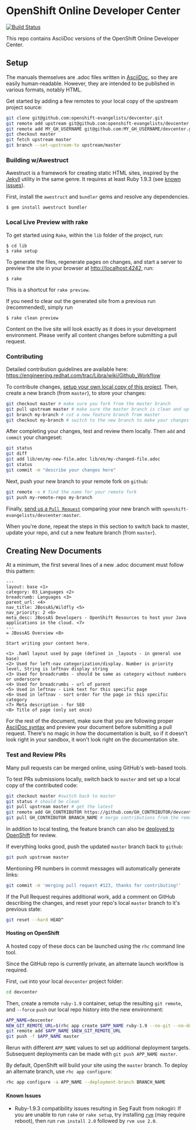 # OpenShift Online Developer Center
[![Build Status](https://build-shifter.rhcloud.com/buildStatus/icon?job=devcenter-build)](https://devcenter-shifter.rhcloud.com/)

This repo contains AsciiDoc versions of the OpenShift Online Developer Center.

## Setup 
The manuals themselves are .adoc files written in [AsciiDoc](http://asciidoc.org/), so they are easily human-readable. However, they are intended to be published in various formats, notably HTML.

Get started by adding a few remotes to your local copy of the upstream project source:

```bash
git clone git@github.com:openshift-evangelists/devcenter.git
git remote add upstream git@github.com:openshift-evangelists/devcenter.git
git remote add MY_GH_USERNAME git@github.com:MY_GH_USERNAME/devcenter.git
git checkout master
git fetch upstream master
git branch --set-upstream-to upstream/master
```

### Building w/Awestruct
Awestruct is a framework for creating static HTML sites, inspired by the [Jekyll](http://github.com/mojombo/jekyll) utility in the same genre. It requires at least Ruby 1.9.3 (see [known issues](#known-issues)).

First, install the `awestruct` and `bundler` gems and resolve any dependencies.
```
$ gem install awestruct bundler
```

### Local Live Preview with rake

To get started using `Rake`, within the `lib` folder of the project, run:
```
$ cd lib
$ rake setup
```

To generate the files, regenerate pages on changes, and start a server to preview the site in your browser at [http://localhost:4242](http://localhost:4242), run:
```
$ rake
```

This is a shortcut for `rake preview`.

If you need to clear out the generated site from a previous run (recommended), simply run
```
$ rake clean preview
```

Content on the live site will look exactly as it does in your development environment. Please verify all content changes before submitting a pull request.

### Contributing
Detailed contribution guidelines are available here: https://engineering.redhat.com/trac/Libra/wiki/Github_Workflow

To contribute changes, [setup your own local copy of this project](#setup). Then, create a new branch (from `master`), to store your changes:

```bash
git checkout master # make sure you fork from the master branch
git pull upstream master # make sure the master branch is clean and up-to-date
git branch my-branch # cut a new feature branch from master
git checkout my-branch # switch to the new branch to make your changes
```

After completing your changes, test and review them locally.  Then `add` and `commit` your changeset:

```bash
git status
git diff
git add lib/en/my-new-file.adoc lib/en/my-changed-file.adoc
git status
git commit -m "describe your changes here"
```

Next, push your new branch to your remote fork on `github`:

```bash
git remote -v # find the name for your remote fork
git push my-remote-repo my-branch
```

Finally, [send us a `Pull Request`](https://github.com/openshift-evangelists/devcenter/compare) comparing your new branch with `openshift-evangelists/devcenter:master`.

When you're done, repeat the steps in this section to switch back to master, update your repo, and cut a new feature branch (from `master`).

## Creating New Documents ##
At a minimum, the first several lines of a new .adoc document must follow this pattern:

    ---
    layout: base <1>
    category: 03_Languages <2>
    breadcrumb: Languages <3>
    parent_url: <4>
    nav_title: JBossAS/Wildfly <5>
    nav_priority: 2 <6>
    meta_desc: JBossAS Developers - OpenShift Resources to host your Java applications in the cloud. <7>
    ---
    = JBossAS Overview <8>

    Start writing your content here.

    <1> .haml layout used by page (defined in _layouts - in general use base)
    <2> Used for left-nav categorization/display. Number is priority level, String is leftnav display string
    <3> Used for breadcrumbs - should be same as category without numbers or underscore
    <4> Used for breadcrumbs - url of parent
    <5> Used in leftnav - Link text for this specific page
    <6> Used in leftnav - sort order for the page in this specific category
    <7> Meta description - for SEO
    <8> Title of page (only set once)

For the rest of the document, make sure that you are following proper [AsciiDoc syntax](http://asciidoctor.org/docs/asciidoc-writers-guide/) and preview your document before submitting a pull request. There's no magic in how the documentation is built, so if it doesn't look right in your sandbox, it won't look right on the documentation site.

### Test and Review PRs
Many pull requests can be merged online, using GitHub's web-based tools.  

To test PRs submissions locally, switch back to `master` and set up a local copy of the contributed code:

```bash
git checkout master #switch back to master
git status # should be clean
git pull upstream master # get the latest
git remote add GH_CONTRIBUTOR https://github.com/GH_CONTRIBUTOR/devcenter.git
git pull GH_CONTRIBUTOR BRANCH_NAME # merge contributions from the remote feature branch into master (locally)
```
In addition to local testing, the feature branch can also be [deployed to OpenShift](#hosting-on-openshift) for review.

If everything looks good, push the updated `master` branch back to `github`:

```bash
git push upstream master
```

Mentioning PR numbers in commit messages will automatically generate links:

```bash
git commit -m 'merging pull request #123, thanks for contributing!'
```

If the Pull Request requires additional work, add a comment on GitHub describing the changes, and reset your repo's local `master` branch to it's previous state:

```bash
git reset --hard HEAD^
```

#### Hosting on OpenShift 
A hosted copy of these docs can be launched using the `rhc` command line tool.

Since the GitHub repo is currently private, an alternate launch workflow is required.

First, `cwd` into your local `devcenter` project folder:
```bash
cd devcenter
```

Then, create a remote `ruby-1.9` container, setup the resulting `git remote`, and `--force` `push` our local repo history into the new environment:

```bash
APP_NAME=devcenter
NEW_GIT_REMOTE_URL=$(rhc app create $APP_NAME ruby-1.9 --no-git --no-dns | grep "Git remote:" | sed -e 's/.*Git remote: *\([^ ]*\)/\1/')
git remote add $APP_NAME $NEW_GIT_REMOTE_URL
git push -f $APP_NAME master
```

Rerun with different `APP_NAME` values to set up additional deployment targets.  Subsequent deployments can be made with `git push APP_NAME master`.

By default, OpenShift will build your site using the `master` branch. To deploy an alternate branch, use `rhc app configure`:

```bash
rhc app configure -a APP_NAME --deployment-branch BRANCH_NAME
```

#### Known Issues

* Ruby-1.9.3 compatibility issues resulting in Seg Fault from nokogiri: If you are unable to run `rake` or `rake setup`, try installing [`rvm`](http://rvm.io/) (may require reboot), then run `rvm install 2.0` followed by `rvm use 2.0`.
